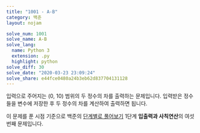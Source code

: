 ```yaml
---
title: "1001 - A-B"
category: 백준
layout: nojam

solve_num: 1001
solve_name: A-B
solve_lang:
  name: Python 3
  extension: .py
  highlight: python
solve_diff: 30
solve_date: "2020-03-23 23:09:24"
solve_share: e44fce0480a24b3eb62d837704131128
---
```


입력으로 주어지는 (0, 10) 범위의 두 정수의 차를 출력하는 문제입니다. 입력받은 정수들을 변수에 저장한 후 두 정수의 차를 계산하여 출력하면 됩니다.

이 문제를 푼 시점 기준으로 백준의 [단계별로 풀어보기](http://noj.am/p/s) 1단계 **입출력과 사칙연산**의 여섯 번째 문제입니다.
